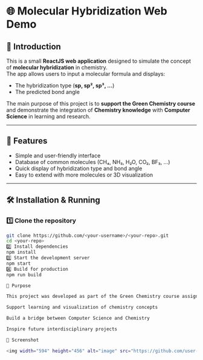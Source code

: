 # 🌐 Molecular Hybridization Web Demo

## 📖 Introduction  
This is a small **ReactJS web application** designed to simulate the concept of **molecular hybridization** in chemistry.  
The app allows users to input a molecular formula and displays:  
- The hybridization type (**sp, sp², sp³, …**)  
- The predicted bond angle  

The main purpose of this project is to **support the Green Chemistry course** and demonstrate the integration of **Chemistry knowledge** with **Computer Science** in learning and research.  

---

## 🚀 Features  
- Simple and user-friendly interface  
- Database of common molecules (CH₄, NH₃, H₂O, CO₂, BF₃, …)  
- Quick display of hybridization type and bond angle  
- Easy to extend with more molecules or 3D visualization  

---

## 🛠️ Installation & Running  

### 1️⃣ Clone the repository  
```bash
git clone https://github.com/<your-username>/<your-repo>.git
cd <your-repo>
2️⃣ Install dependencies
npm install
3️⃣ Start the development server
npm start
4️⃣ Build for production
npm run build

🌱 Purpose

This project was developed as part of the Green Chemistry course assignment, with the following goals:

Support learning and visualization of chemistry concepts

Build a bridge between Computer Science and Chemistry

Inspire future interdisciplinary projects

📸 Screenshot

<img width="594" height="456" alt="image" src="https://github.com/user-attachments/assets/c8ce1921-9bb5-4b45-9d20-eb4610a636f2" />
